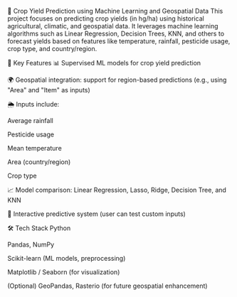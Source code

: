 🌾 Crop Yield Prediction using Machine Learning and Geospatial Data
This project focuses on predicting crop yields (in hg/ha) using historical agricultural, climatic, and geospatial data. It leverages machine learning algorithms such as Linear Regression, Decision Trees, KNN, and others to forecast yields based on features like temperature, rainfall, pesticide usage, crop type, and country/region.

📌 Key Features
📊 Supervised ML models for crop yield prediction

🌍 Geospatial integration: support for region-based predictions (e.g., using "Area" and "Item" as inputs)

🌦️ Inputs include:

Average rainfall

Pesticide usage

Mean temperature

Area (country/region)

Crop type

📈 Model comparison: Linear Regression, Lasso, Ridge, Decision Tree, and KNN

🧪 Interactive predictive system (user can test custom inputs)

🛠️ Tech Stack
Python

Pandas, NumPy

Scikit-learn (ML models, preprocessing)

Matplotlib / Seaborn (for visualization)

(Optional) GeoPandas, Rasterio (for future geospatial enhancement)


